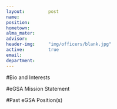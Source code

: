 ```yaml
---
layout:     	post
name:      	
position: 	
hometown: 		
alma_mater: 	
advisor: 		
header-img: 	"img/officers/blank.jpg"
active: 		true
email: 			
department: 	
---
```


#Bio and Interests


#eGSA Mission Statement


#Past eGSA Position(s)